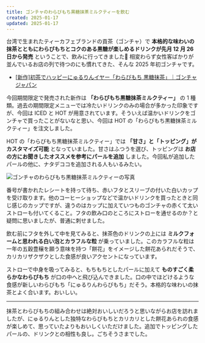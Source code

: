 ```yaml
---
title: ゴンチャのわらびもち黒糖抹茶ミルクティーを飲む
created: 2025-01-17
updated: 2025-01-17
---
```


台湾で生まれたティーカフェブランドの貢茶（ゴンチャ）で **本格的な味わいの抹茶とともにわらびもちとコクのある黒糖が楽しめるドリンクが先月 12 月 26 日から発売** ということで、飲みに行ってきました🧉 相変わらず女性客ばかりが並んでいるお店の列で待つのにも慣れてきた、そんな 2025 年初ゴンチャです。

- [[新作]初茶でハッピーにゅるりんイヤー「わらびもち 黒糖抹茶」｜ゴンチャ ジャパン](https://campaign.gongcha.co.jp/first-tea-2025/index.html)

今回期間限定で発売された新作は **「わらびもち黒糖抹茶ミルクティー」** の 1 種類。過去の期間限定メニューでは冷たいドリンクのみの場合が多かった印象ですが、今回は ICED と HOT が用意されています。そういえば温かいドリンクをゴンチャで買ったことがないなと思い、今回は HOT の「わらびもち黒糖抹茶ミルクティー」を注文しました。

HOT の「わらびもち黒糖抹茶ミルクティー」では **「甘さ」と「トッピング」がカスタマイズ可能** となっていました。甘さはふつうを選び、トッピングは **お店の方にお聞きしたオススメを参考にパールを追加** しました。今回私が追加したパールの他に、ナタデココを追加される人もいるみたい。

![ゴンチャのわらびもち黒糖抹茶ミルクティーの写真](060a9a0b-c7fe-442b-31bc-382b2ad42300)

番号が書かれたレシートを持って待ち、赤いフタとスリーブの付いた白いカップを受け取ります。他のコーヒーショップなどで温かいドリンクを買ったときと同じ感じのカップですが、違うのはカップに加えていつものゴンチャの赤くて太いストローも付いてくること。フタの飲み口のところにストローを通せるのか？と疑問に思いましたが、普通に刺せました。

飲む前にフタを外して中を見てみると、抹茶色のドリンクの上には **ミルクフォームと思われる白い泡とカラフルな粒** が乗っていました。このカラフルな粒は一年の五穀豊穣を願う意味を持つ「餅花」をイメージした餅花あられだそうで、カリカリザクザクとした食感が良いアクセントになっています。

ストローで中身を吸ってみると、もちもちとしたパールに加えて **ものすごく柔らかなわらびもち** が口の中へと飛び込んできました。口の中でほどけるような食感が新しいわらびもち「にゅるりんわらびもち」だそう。本格的な味わいの抹茶とよく合います。おいしい。

---

抹茶とわらびもちの組み合わせは絶対おいしいだろうと思いながらお店を訪れましたが、にゅるりんとした独特なわらびもちとカリカリとした餅花あられの食感が楽しめて、思っていたよりもおいしくいただけました。追加でトッピングしたパールの、ドリンクとの相性も良し。ごちそうさまでした。
